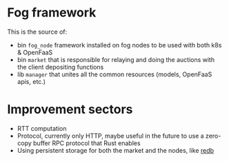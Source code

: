 # Fog framework

This is the source of:
 - bin `fog_node` framework installed on fog nodes to be used with both k8s & OpenFaaS
 - bin `market` that is responsible for relaying and doing the auctions with the client depositing functions
 - lib `manager` that unites all the common resources (models, OpenFaaS apis, etc.)

# Improvement sectors
- RTT computation
- Protocol, currently only HTTP, maybe useful in the future to use a zero-copy buffer RPC protocol that Rust enables
- Using persistent storage for both the market and the nodes, like [redb](https://github.com/cberner/redb)
